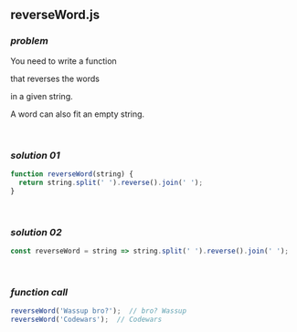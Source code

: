 ## reverseWord.js

### ***problem***

You need to write a function

that reverses the words

in a given string.

A word can also fit an empty string.

<br>

### ***solution 01*** 

```javascript
function reverseWord(string) {
  return string.split(' ').reverse().join(' ');
}
```

<br>

### ***solution 02***

```javascript
const reverseWord = string => string.split(' ').reverse().join(' ');
```

<br>

### ***function call***

```javascript
reverseWord('Wassup bro?');  // bro? Wassup
reverseWord('Codewars');  // Codewars
```

